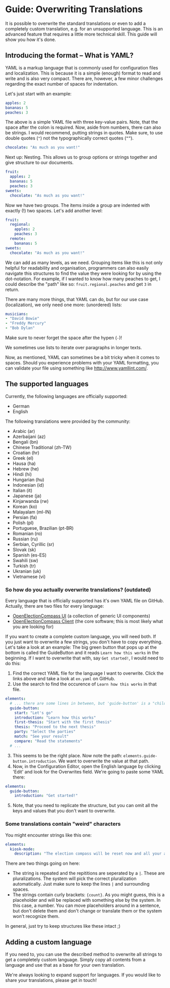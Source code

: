 # Guide: Overwriting Translations

It is possible to overwrite the standard translations or even to add a completely custom
translation, e.g. for an unsupported language. This is an advanced feature that requires a little
more technical skill. This guide will show you how it's done.

## Introducing the format – What is YAML?

YAML is a markup language that is commonly used for configuration files and localization. This is
because it is a simple (enough) format to read and write and is also very compact. There are,
however, a few minor challenges regarding the exact number of spaces for indentation.

Let's just start with an example:

```yaml
apples: 2
bananas: 5
peaches: 3
```

The above is a simple YAML file with three key-value pairs. Note, that the space after the colon is
required. Now, aside from numbers, there can also be strings. I would recommend, putting strings in
quotes. Make sure, to use double quotes (`"`) not the typographically correct quotes (`“”`).

```yaml
chocolate: "As much as you want!"
```

Next up: Nesting. This allows us to group options or strings together and give structure to our
documents.

```yaml
fruit:
  apples: 2
  bananas: 5
  peaches: 3
sweets:
  chocolate: "As much as you want!"
```

Now we have two groups. The items inside a group are indented with exactly (!) two spaces. Let's add
another level:

```yaml
fruit:
  regional:
    apples: 2
    peaches: 3
  remote:
    bananas: 5
sweets:
  chocolate: "As much as you want!"
```

We can add as many levels, as we need. Grouping items like this is not only helpful for readability
and organisation, programmers can also easily navigate this structures to find the value they were
looking for by using the dot-notation. For example, if I wanted to know how many peaches to get, I
could describe the "path" like so: `fruit.regional.peaches` and get `3` in return.

There are many more things, that YAML can do, but for our use case (localization), we only need one
more: (unordered) lists:

```yaml
musicians:
- "David Bowie"
- "Freddy Mercury"
- "Bob Dylan"
```

Make sure to never forget the space after the hypen (`-`)!

We sometimes use lists to iterate over paragraphs in longer texts.

Now, as mentioned, YAML can sometimes be a bit tricky when it comes to spaces. Should you experience
problems with your YAML formatting, you can validate your file using something like
<http://www.yamllint.com/>.

## The supported languages

Currently, the following languages are officially supported:

- German
- English

The following translations were provided by the community:

- Arabic (ar)
- Azerbaijani (az)
- Bengali (bn)
- Chinese Traditional (zh-TW)
- Croatian (hr)
- Greek (el)
- Hausa (ha)
- Hebrew (he)
- Hindi (hi)
- Hungarian (hu)
- Indonesian (id)
- Italian (it)
- Japanese (ja)
- Kinjarwanda (rw)
- Korean (ko)
- Malayalam (ml-IN)
- Persian (fa)
- Polish (pl)
- Portuguese, Brazilian (pt-BR)
- Romanian (ro)
- Russian (ru)
- Serbian, Cyrillic (sr)
- Slovak (sk)
- Spanish (es-ES)
- Swahili (sw)
- Turkish (tr)
- Ukranian (uk)
- Vietnamese (vi)

### So how do you actually overwrite translations? (outdated)

Every language that is officially supported has it's own YAML file on GitHub. Actually, there are
two files for every language:

- [OpenElectionCompass UI](https://github.com/open-election-compass/ui/tree/master/src/locales)
  (a collection of generic UI components)
- [OpenElectionCompass Client](https://github.com/open-election-compass/client/tree/master/src/locales)
  (the core software; this is most likely what you are looking for)

If you want to create a complete custom language, you will need both. If you just want to overwrite
a few strings, you don't have to copy everything. Let's take a look at an example: The big green
button that pops up at the bottom is called the GuideButton and it reads `Learn how this works` in
the beginning. If I want to overwrite that with, say `Get started!`, I would need to do this:

1. Find the correct YAML file for the language I want to overwrite. Click the links above and take
   a look at `en.yaml` on GitHub.
2. Use the search to find the occurence of `Learn how this works` in that file.

```yaml
elements:
  # ... there are some lines in between, but 'guide-button' is a "child" of 'elements', so don't overlook this!
  guide-button:
    start: "Let's go"
    introduction: "Learn how this works"
    first-thesis: "Start with the first thesis"
    thesis: "Proceed to the next thesis"
    party: "Select the parties"
    match: "See your result"
    compare: "Read the statements"
  # ...
```

3. This seems to be the right place. Now note the path: `elements.guide-button.introduction`. We want to
   overwrite the value at that path.
4. Now, in the Configuration Editor, open the English language by clicking 'Edit' and look for the
   Overwrites field. We're going to paste some YAML there:

```yaml
elements:
  guide-button:
    introduction: "Get started!"
```

5. Note, that you need to replicate the structure, but you can omit all the keys and values that you
   don't want to overwrite.

### Some translations contain "weird" characters

You might encounter strings like this one:

```yaml
elements:
  kiosk-mode:
    description: "The election compass will be reset now and all your answers will be deleted. | The election compass will be reset in {count} seconds and all your answers will be deleted. | The election compass will be reset in {count} second and all your answers will be deleted."
```

There are two things going on here:

- The string is repeated and the repititions are seperated by a `|`. These are pluralizations. The
  system will pick the correct pluralization automatically. Just make sure to keep the lines `|` and
  surrounding spaces.
- The strings contain curly brackets: `{count}`. As you might guess, this is a placeholder and will
  be replaced with something else by the system. In this case, a number. You can move placeholders
  around in a sentence, but don't delete them and don't change or translate them or the system won't
  recognize them.

In general, just try to keep structures like these intact ;)

## Adding a custom language

If you need to, you can use the described method to overwrite all strings to get a completely custom
language. Simply copy all contents from a language and use that as a base for your own translation.

We're always looking to expand support for languages. If you would like to share your translations,
please get in touch!